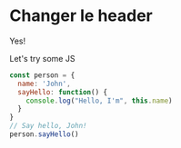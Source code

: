 # Changer le header

Yes!

Let's try some JS

```javascript
const person = {
  name: 'John',
  sayHello: function() {
  	console.log("Hello, I'm", this.name)
  }
}
// Say hello, John!
person.sayHello()
```
